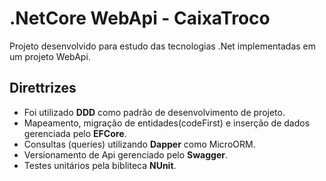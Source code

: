 # .NetCore WebApi - CaixaTroco

Projeto desenvolvido para estudo das tecnologias .Net implementadas em um projeto WebApi.

## Direttrizes

* Foi utilizado **DDD** como padrão de desenvolvimento de projeto.<br/>
* Mapeamento, migração de entidades(codeFirst) e inserção de dados gerenciada pelo **EFCore**.<br/>
* Consultas (queries) utilizando **Dapper** como MicroORM.<br/>
* Versionamento de Api gerenciado pelo **Swagger**.<br/>
* Testes unitários pela bibliteca **NUnit**.<br/>
